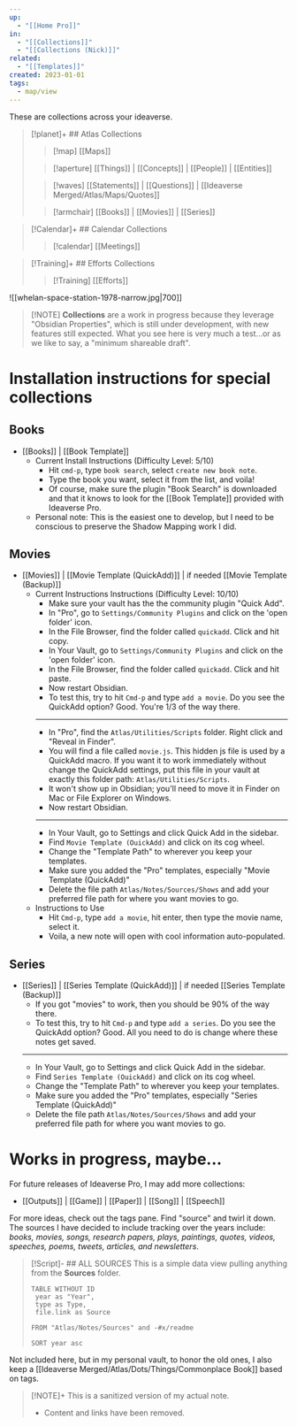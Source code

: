 ```yaml
---
up:
  - "[[Home Pro]]"
in:
  - "[[Collections]]"
  - "[[Collections (Nick)]]"
related:
  - "[[Templates]]"
created: 2023-01-01
tags:
  - map/view
---
```

These are collections across your ideaverse. 

> [!planet]+ ## Atlas Collections
> 
> > [!map] [[Maps]] 
> 
> > [!aperture] [[Things]] | [[Concepts]] | [[People]] | [[Entities]]
> 
> > [!waves] [[Statements]] | [[Questions]] | [[Ideaverse Merged/Atlas/Maps/Quotes]]
> 
> > [!armchair] [[Books]] | [[Movies]] | [[Series]]

> [!Calendar]+ ## Calendar Collections
> 
> > [!calendar] [[Meetings]]
> 

> [!Training]+ ## Efforts Collections
> 
> > [!Training] [[Efforts]] 

![[whelan-space-station-1978-narrow.jpg|700]]

> [!NOTE] **Collections** are a work in progress because they leverage "Obsidian Properties", which is still under development, with new features still expected. What you see here is very much a test...or as we like to say, a "minimum shareable draft".

# Installation instructions for special collections

## Books
- [[Books]] | [[Book Template]]
	- Current Install Instructions (Difficulty Level: 5/10)
		- Hit `cmd-p`, type `book search`, select `create new book note`.
		- Type the book you want, select it from the list, and voila!
		- Of course, make sure the plugin "Book Search" is downloaded and that it knows to look for the [[Book Template]] provided with Ideaverse Pro.
	- Personal note: This is the easiest one to develop, but I need to be conscious to preserve the Shadow Mapping work I did.

## Movies
- [[Movies]] | [[Movie Template (QuickAdd)]] | if needed [[Movie Template (Backup)]]
	- Current Instructions Instructions (Difficulty Level: 10/10)
		- Make sure your vault has the the community plugin "Quick Add".
		- In "Pro", go to `Settings/Community Plugins` and click on the 'open folder' icon. 
		- In the File Browser, find the folder called `quickadd`. Click and hit copy.
		- In Your Vault, go to `Settings/Community Plugins` and click on the 'open folder' icon. 
		- In the File Browser, find the folder called `quickadd`. Click and hit paste.
		- Now restart Obsidian. 
		- To test this, try to hit `Cmd-p` and type `add a movie`. Do you see the QuickAdd option? Good. You're 1/3 of the way there.
		- ---
		- In "Pro", find the `Atlas/Utilities/Scripts` folder. Right click and "Reveal in Finder". 
		- You will find a file called `movie.js`. This hidden js file is used by a QuickAdd macro. If you want it to work immediately without change the QuickAdd settings, put this file in your vault at exactly this folder path: `Atlas/Utilities/Scripts`. 
		- It won't show up in Obsidian; you'll need to move it in Finder on Mac or File Explorer on Windows.
		- Now restart Obsidian. 
		- ---
		- In Your Vault, go to Settings and click Quick Add in the sidebar.
		- Find `Movie Template (OuickAdd)` and click on its cog wheel.
		- Change the "Template Path" to wherever you keep your templates.
		- Make sure you added the "Pro" templates, especially "Movie Template (QuickAdd)"
		- Delete the file path `Atlas/Notes/Sources/Shows` and add your preferred file path for where you want movies to go.
	- Instructions to Use
		- Hit `Cmd-p`, type `add a movie`, hit enter, then type the movie name, select it. 
		- Voila, a new note will open with cool information auto-populated.

## Series
- [[Series]] | [[Series Template (QuickAdd)]] | if needed [[Series Template (Backup)]]
	- If you got "movies" to work, then you should be 90% of the way there. 
	- To test this, try to hit `Cmd-p` and type `add a series`. Do you see the QuickAdd option? Good. All you need to do is change where these notes get saved.
	- ---
	- In Your Vault, go to Settings and click Quick Add in the sidebar.
	- Find `Series Template (OuickAdd)` and click on its cog wheel.
	- Change the "Template Path" to wherever you keep your templates.
	- Make sure you added the "Pro" templates, especially "Series Template (QuickAdd)"
	- Delete the file path `Atlas/Notes/Sources/Shows` and add your preferred file path for where you want movies to go.

# Works in progress, maybe...
For future releases of Ideaverse Pro, I may add more collections:

- [[Outputs]] | [[Game]] | [[Paper]] | [[Song]] | [[Speech]] 

For more ideas, check out the tags pane. Find "source" and twirl it down. The sources I have decided to include tracking over the years include: *books, movies, songs, research papers, plays, paintings, quotes, videos, speeches, poems, tweets, articles, and newsletters*. 

> [!Script]- ## ALL SOURCES
> This is a simple data view pulling anything from the **Sources** folder.
> 
> ```dataview
> TABLE WITHOUT ID
>  year as "Year",
>  type as Type,
>  file.link as Source
>  
> FROM "Atlas/Notes/Sources" and -#x/readme 
> 
> SORT year asc
> ```

Not included here, but in my personal vault, to honor the old ones, I also keep a [[Ideaverse Merged/Atlas/Dots/Things/Commonplace Book]] based on tags.

> [!NOTE]+ This is a sanitized version of my actual note. 
> - Content and links have been removed.


